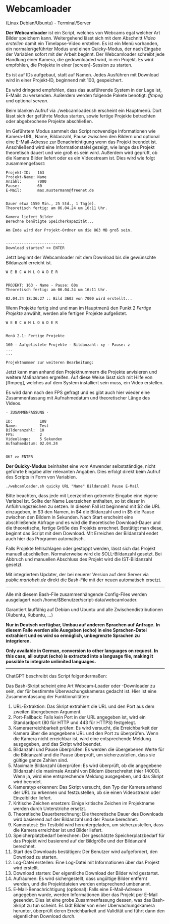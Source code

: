 # Webcamloader

(Linux Debian/Ubuntu) - Terminal/Server

**Der Webcamloader** ist ein Script, welches von Webcams egal welcher Art Bilder speichern kann. Weitergehend lässt sich mit dem Abschnitt _Video erstellen_ damit ein Timelapse-Video erstellen.
Es ist ein Menü vorhanden, ein normaler/geführter Modus und einen Quicky-Modus, der nach Eingabe der Variablen sofort mit der Arbeit beginnt.
Der Webcamloader schreibt jede Handlung einer Kamera, die gedownloaded wird, in ein Projekt.
Es wird empfohlen, die Projekte in einer [screen]-Session zu starten.

Es ist auf IDs aufgebaut, statt auf Namen. Jedes Ausführen mit Download wird in einer Projekt-ID, beginnend mit 100, gespeichert.

Es wird dringend empfohlen, dass das ausführende System in der Lage ist, E-Mails zu versenden. Außerdem werden folgende Pakete benötigt: _ffmpeg_ und optional _screen_.

Beim blanken Aufruf via ./webcamloader.sh erscheint ein Hauptmenü. Dort lässt sich der geführte Modus starten, sowie fertige Projekte betrachten oder abgebrochene Projekte abschließen.

Im Geführtem Modus sammelt das Script notwendige Informationen wie Kamera-URL, Name, Bildanzahl, Pause zwischen den Bildern und optional eine E-Mail-Adresse zur Benachrichtigung wenn das Projekt beendet ist.
Anschließend wird eine Informationstafel gezeigt, wie lange das Projekt theoretisch dauert und wie groß es sein wird. Außerdem wird geprüft, ob die Kamera Bilder liefert oder es ein Videostream ist. Dies wird wie folgt zusammengefasst:

```
Projekt-ID:   163
Projekt-Name: Name
Anzahl:       7000
Pause:        60
E-Mail:       max.mustermann@freenet.de


Dauer etwa 1550 Min., 25 Std., 1 Tag(e).
Theoretisch fertig: am 06.04.24 um 16:11 Uhr.

Kamera liefert Bilder
Berechne benötigte Speicherkapazität...

Am Ende wird der Projekt-Ordner um die 863 MB groß sein.


--------------------------
Download starten? >> ENTER
```
Jetzt beginnt der Webcamloader mit dem Download bis die gewünschte Bildanzahl erreicht ist.

```
W E B C A M L O A D E R


PROJEKT: 163 - Name - Pause: 60s
Theoretisch fertig: am 06.04.24 um 16:11 Uhr.

02.04.24 18:36:27 :: Bild 3603 von 7000 wird erstellt...
```

Wenn Projekte fertig sind und man im Hauptmenü den Punkt 2 _Fertige Projekte_ anwählt, werden alle fertigen Projekte aufgelistet.

```
W E B C A M L O A D E R


Menü 2.1: Fertige Projekte

160 - Aufgelistete Projekte - Bildanzahl: xy - Pause: z
...
...

Projektnummer zur weiteren Bearbeitung:
```

Jetzt kann man anhand den Projektnummern die Projekte anvisieren und weitere Maßnahmen ergreifen.
Auf diese Weise lässt sich mit Hilfe von [ffmpeg], welches auf dem System installiert sein muss, ein Video erstellen.

Es wird dann nach den FPS gefragt und es gibt auch hier wieder eine Zusammenfassung mit Aufnahmedatum und theoretischer Länge des Videos.

```
- ZUSAMMENFASSUNG -

ID:            188
Name:          Test
Bilderanzahl:  10
FPS:           2
Videolänge:    5 Sekunden
Aufnahmedatum: 02.04.24


OK? >> ENTER
```

**Der Quicky-Modus** beinhaltet eine vom Anwender selbstständige, nicht geführte Eingabe aller relevanten Angaben. Dies erfolgt direkt beim Aufruf des Scripts in Form von Variablen.

```
./webcamloader.sh quicky URL "Name" Bildanzahl Pause E-Mail
```

Bitte beachten, dass jede mit Leerzeichen getrennte Eingabe eine eigene Variabel ist. Sollte der Name Leerzeichen enthalten, so ist dieser in Anführungszeichen zu setzen. In diesem Fall ist beginnend mit $2 die URL einzugeben, in $3 den Namen, in $4 die Bildanzahl und in $5 die Pause zwischen den Bildern in Sekunden.
Nach Start erscheint eine abschließende Abfrage und es wird die theoretische Download-Dauer und die theoretische, fertige Größe des Projekts errechnet. Bestätigt man diese, beginnt das Script mit dem Download. Mit Erreichen der Bildanzahl endet auch hier das Programm automatisch.

Falls Projekte fehlschlagen oder gestoppt werden, lässt sich das Projekt manuell abschließen. Normalerweise wird die SOLL-Bildanzahl gesetzt. Bei Abbruch und manuellen Abschluss des Projekt wird die IST-Bildanzahl gesetzt.

Mit integriertem Updater, der bei neuerer Version auf dem Server via _public.mariobeh.de_ direkt die Bash-File mit der neuen automatisch ersetzt.

---

Alle mit diesem Bash-File zusammenhängende Config-Files werden ausgelagert nach /home/$Benutzer/script-data/webcamloader.

Garantiert lauffähig auf Debian und Ubuntu und alle Zwischendistributionen (Xubuntu, Kubuntu, ...)


**Nur in Deutsch verfügbar, Umbau auf anderen Sprachen auf Anfrage.**
**In diesem Falle werden alle Ausgaben (echo) in eine Sprachen-Datei extrahiert und es wird so ermöglich, unbegrenzte Sprachen zu integrieren.**

**Only available in German, conversion to other languages on request.**
**In this case, all output (echo) is extracted into a language file, making it possible to integrate unlimited languages.**

---

ChatGPT beschreibt das Script folgendermaßen:

Das Bash-Skript scheint eine Art Webcam-Loader oder -Downloader zu sein, der für bestimmte Überwachungskameras gedacht ist. Hier ist eine Zusammenfassung der Funktionalitäten:
1. URL-Extraktion: Das Skript extrahiert die URL und den Port aus dem zweiten übergebenen Argument.
2. Port-Fallback: Falls kein Port in der URL angegeben ist, wird ein Standardport (80 für HTTP und 443 für HTTPS) festgelegt.
3. Kameraerreichbarkeit prüfen: Es wird versucht, die Erreichbarkeit der Kamera über die angegebene URL und den Port zu überprüfen. Wenn die Kamera nicht erreichbar ist, wird eine entsprechende Meldung ausgegeben, und das Skript wird beendet.
4. Bildanzahl und Pause überprüfen: Es werden die übergebenen Werte für die Bildanzahl und die Pause überprüft, um sicherzustellen, dass sie gültige ganze Zahlen sind.
5. Maximale Bildanzahl überprüfen: Es wird überprüft, ob die angegebene Bildanzahl die maximale Anzahl von Bildern überschreitet (hier 14000). Wenn ja, wird eine entsprechende Meldung ausgegeben, und das Skript wird beendet.
6. Kameratyp erkennen: Das Skript versucht, den Typ der Kamera anhand der URL zu erkennen und festzustellen, ob sie einen Videostream oder Einzelbilder liefert.
7. Kritische Zeichen ersetzen: Einige kritische Zeichen im Projektname werden durch Unterstriche ersetzt.
8. Theoretische Dauerberechnung: Die theoretische Dauer des Downloads wird basierend auf der Bildanzahl und der Pause berechnet.
9. Kameratest: Ein Testbild wird heruntergeladen, um sicherzustellen, dass die Kamera erreichbar ist und Bilder liefert.
10. Speicherplatzbedarf berechnen: Der geschätzte Speicherplatzbedarf für das Projekt wird basierend auf der Bildgröße und der Bildanzahl berechnet.
11. Start des Downloads bestätigen: Der Benutzer wird aufgefordert, den Download zu starten.
12. Log-Datei erstellen: Eine Log-Datei mit Informationen über das Projekt wird erstellt.
13. Download starten: Der eigentliche Download der Bilder wird gestartet.
14. Aufräumen: Es wird sichergestellt, dass ungültige Bilder entfernt werden, und die Projektdateien werden entsprechend umbenannt.
15. E-Mail-Benachrichtigung (optional): Falls eine E-Mail-Adresse angegeben wurde, werden Informationen über das Projekt per E-Mail gesendet.
Dies ist eine grobe Zusammenfassung dessen, was das Bash-Skript zu tun scheint. Es lädt Bilder von einer Überwachungskamera herunter, überprüft deren Erreichbarkeit und Validität und führt dann den eigentlichen Download durch.
